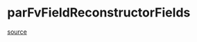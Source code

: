 # parFvFieldReconstructorFields

[source](github.com/OpenFOAM-jp/OpenFOAM-utilities-tutorials-jp/blob/master/v1906/parallelProcessing/redistributePar/parFvFieldReconstructorFields.C/parFvFieldReconstructorFields.C)



